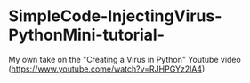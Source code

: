 # SimpleCode-InjectingVirus-PythonMini-tutorial-
My own take on the "Creating a Virus in Python" Youtube video (https://www.youtube.come/watch?v=RJHPGYz2lA4)
